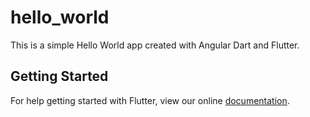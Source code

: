 # hello_world

This is a simple Hello World app created with Angular Dart and Flutter.

## Getting Started

For help getting started with Flutter, view our online
[documentation](http://flutter.io/).
